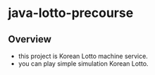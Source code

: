 # java-lotto-precourse

## Overview

- this project is Korean Lotto machine service.
- you can play simple simulation Korean Lotto.

